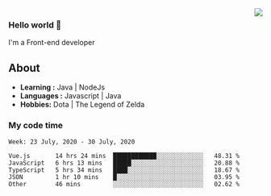 <img align='right' src="https://github-readme-stats.vercel.app/api?username=jumodada&show_icons=true&theme=vue">

### Hello world 👋

I'm a Front-end developer 
    
## About
-  **Learning :** Java | NodeJs
-  **Languages :** Javascript | Java
-  **Hobbies:** Dota | The Legend of Zelda

### My code time

<!--START_SECTION:waka-->
```text
Week: 23 July, 2020 - 30 July, 2020

Vue.js       14 hrs 24 mins  ████████████░░░░░░░░░░░░░   48.31 % 
JavaScript   6 hrs 13 mins   █████░░░░░░░░░░░░░░░░░░░░   20.88 % 
TypeScript   5 hrs 34 mins   ████░░░░░░░░░░░░░░░░░░░░░   18.67 % 
JSON         1 hr 10 mins    █░░░░░░░░░░░░░░░░░░░░░░░░   03.95 % 
Other        46 mins         ░░░░░░░░░░░░░░░░░░░░░░░░░   02.62 %
```
<!--END_SECTION:waka-->
